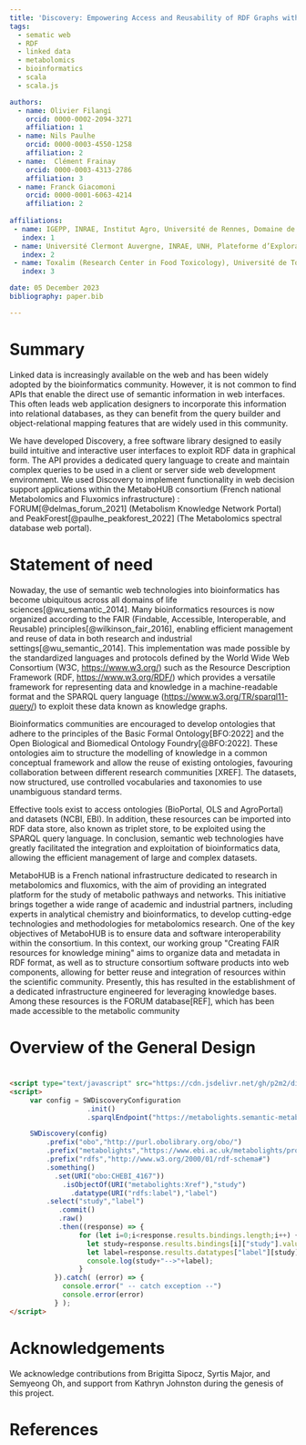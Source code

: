 ```yaml
---
title: 'Discovery: Empowering Access and Reusability of RDF Graphs with a Programming Query Builder'
tags:
  - sematic web
  - RDF
  - linked data
  - metabolomics
  - bioinformatics
  - scala
  - scala.js

authors:
  - name: Olivier Filangi
    orcid: 0000-0002-2094-3271
    affiliation: 1 
  - name: Nils Paulhe
    orcid: 0000-0003-4550-1258
    affiliation: 2
  - name:  Clément Frainay
    orcid: 0000-0003-4313-2786
    affiliation: 3
  - name: Franck Giacomoni
    orcid: 0000-0001-6063-4214
    affiliation: 2
  
affiliations:
 - name: IGEPP, INRAE, Institut Agro, Université de Rennes, Domaine de la Motte, Le Rheu 35653, France
   index: 1
 - name: Université Clermont Auvergne, INRAE, UNH, Plateforme d’Exploration du Métabolisme, MetaboHUB Clermont, Clermont-Ferrand, France
   index: 2
 - name: Toxalim (Research Center in Food Toxicology), Université de Toulouse, INRAE, ENVT, INP-Purpan, UPS, Toulouse 31300, France
   index: 3

date: 05 December 2023
bibliography: paper.bib

---
```


# Summary

Linked data is increasingly available on the web and has been widely adopted by the bioinformatics community. 
However, it is not common to find APIs that enable the direct use of semantic information in web interfaces. 
This often leads web application designers to incorporate this information into relational databases, 
as they can benefit from the query builder and object-relational mapping features that are widely used in this community.

We have developed Discovery, a free software library designed to easily build intuitive and interactive user interfaces 
to exploit RDF data in graphical form. The API provides a dedicated query language to create and maintain complex queries 
to be used in a client or server side web development environment. We used Discovery to implement functionality in web decision 
support applications within the MetaboHUB consortium (French national Metabolomics and Fluxomics infrastructure) : 
FORUM[@delmas_forum_2021] (Metabolism Knowledge Network Portal) and PeakForest[@paulhe_peakforest_2022] (The Metabolomics spectral database web portal).

# Statement of need

Nowaday, the use of semantic web technologies into bioinformatics has become ubiquitous across all domains of life sciences[@wu_semantic_2014]. 
Many bioinformatics resources is now organized according to the FAIR (Findable, Accessible, Interoperable, and Reusable) principles[@wilkinson_fair_2016], enabling efficient management and reuse of data in both research and industrial settings[@wu_semantic_2014]. This implementation was made possible by the standardized languages and protocols defined by the World Wide Web Consortium (W3C, https://www.w3.org/) such as the Resource Description Framework (RDF, https://www.w3.org/RDF/) which provides a versatile framework for representing data and knowledge in a machine-readable format and the SPARQL query language (https://www.w3.org/TR/sparql11-query/) to exploit these data known as knowledge graphs.

Bioinformatics communities are encouraged to develop ontologies that adhere to the principles of the Basic Formal Ontology[BFO:2022] and the Open Biological and Biomedical Ontology Foundry[@BFO:2022]. These ontologies aim to structure the modelling of knowledge in a common conceptual framework and allow the reuse of existing ontologies, favouring collaboration between different research communities [XREF].
The datasets, now structured, use controlled vocabularies and taxonomies to use unambiguous standard terms.

Effective tools exist to access ontologies (BioPortal, OLS and AgroPortal) and datasets (NCBI, EBI). In addition, these resources can be imported into RDF data store, also known as triplet store, to be exploited using the SPARQL query language. In conclusion, semantic web technologies have greatly facilitated the integration and exploitation of bioinformatics data, allowing the efficient management of large and complex datasets.

MetaboHUB is a French national infrastructure dedicated to research in metabolomics and fluxomics, with the aim of providing an integrated platform for the study of metabolic pathways and networks. This initiative brings together a wide range of academic and industrial partners, including experts in analytical chemistry and bioinformatics, to develop cutting-edge technologies and methodologies for metabolomics research. One of the key objectives of MetaboHUB is to ensure data and software interoperability within the consortium. In this context, our working group "Creating FAIR resources for knowledge mining" aims to organize data and metadata in RDF format, as well as to structure consortium software products into web components, allowing for better reuse and integration of resources within the scientific community.
Presently, this has resulted in the establishment of a dedicated infrastructure engineered for leveraging knowledge bases. Among these resources is the FORUM database[REF], which has been made accessible to the metabolic community

# Overview of the General Design


# 

 ```html
<script type="text/javascript" src="https://cdn.jsdelivr.net/gh/p2m2/discovery@develop/dist/discovery-web.min.js"> </script> 
<script>
      var config = SWDiscoveryConfiguration
                    .init()
                    .sparqlEndpoint("https://metabolights.semantic-metabolomics.fr/sparql");

      SWDiscovery(config)
          .prefix("obo","http://purl.obolibrary.org/obo/")
          .prefix("metabolights","https://www.ebi.ac.uk/metabolights/property#")
          .prefix("rdfs","http://www.w3.org/2000/01/rdf-schema#")
          .something()
            .set(URI("obo:CHEBI_4167"))
              .isObjectOf(URI("metabolights:Xref"),"study")
                .datatype(URI("rdfs:label"),"label")
          .select("study","label")
             .commit()
             .raw()
             .then((response) => {
                  for (let i=0;i<response.results.bindings.length;i++) {
                    let study=response.results.bindings[i]["study"].value;
                    let label=response.results.datatypes["label"][study][0].value; 
                    console.log(study+"-->"+label);
                  }
            }).catch( (error) => {
              console.error(" -- catch exception --")
              console.error(error)
            } );
 </script>
 ```


# Acknowledgements

We acknowledge contributions from Brigitta Sipocz, Syrtis Major, and Semyeong
Oh, and support from Kathryn Johnston during the genesis of this project.

# References




